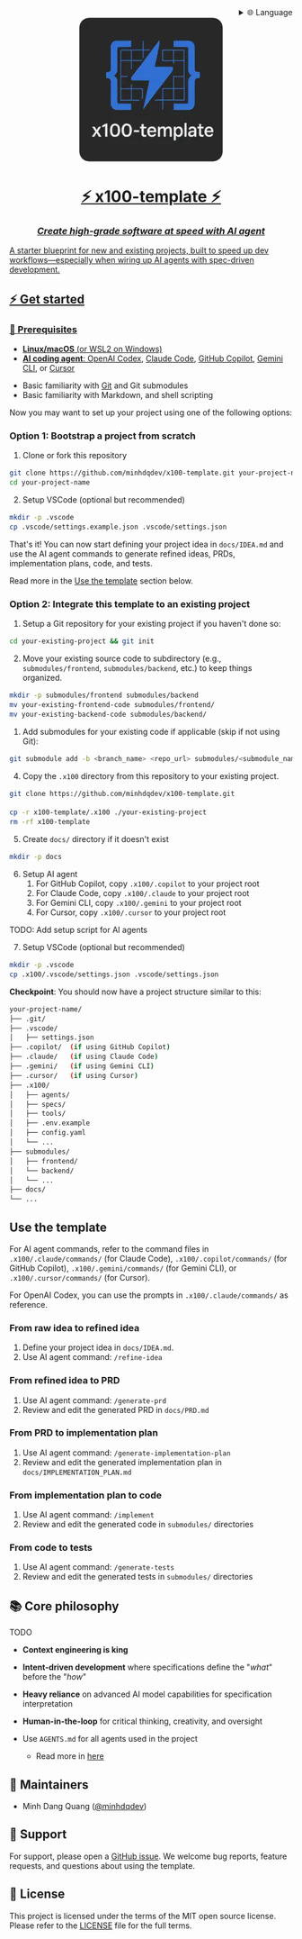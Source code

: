 <div align="right">
  <details>
    <summary >🌐 Language</summary>
    <div>
      <div align="center">
        <a href="https://openaitx.github.io/view.html?user=minhdqdev&project=x100-template&lang=en">English</a>
        | <a href="https://openaitx.github.io/view.html?user=minhdqdev&project=x100-template&lang=zh-CN">简体中文</a>
        | <a href="https://openaitx.github.io/view.html?user=minhdqdev&project=x100-template&lang=zh-TW">繁體中文</a>
        | <a href="https://openaitx.github.io/view.html?user=minhdqdev&project=x100-template&lang=ja">日本語</a>
        | <a href="https://openaitx.github.io/view.html?user=minhdqdev&project=x100-template&lang=ko">한국어</a>
        | <a href="https://openaitx.github.io/view.html?user=minhdqdev&project=x100-template&lang=hi">हिन्दी</a>
        | <a href="https://openaitx.github.io/view.html?user=minhdqdev&project=x100-template&lang=th">ไทย</a>
        | <a href="https://openaitx.github.io/view.html?user=minhdqdev&project=x100-template&lang=fr">Français</a>
        | <a href="https://openaitx.github.io/view.html?user=minhdqdev&project=x100-template&lang=de">Deutsch</a>
        | <a href="https://openaitx.github.io/view.html?user=minhdqdev&project=x100-template&lang=es">Español</a>
        | <a href="https://openaitx.github.io/view.html?user=minhdqdev&project=x100-template&lang=it">Italiano</a>
        | <a href="https://openaitx.github.io/view.html?user=minhdqdev&project=x100-template&lang=ru">Русский</a>
        | <a href="https://openaitx.github.io/view.html?user=minhdqdev&project=x100-template&lang=pt">Português</a>
        | <a href="https://openaitx.github.io/view.html?user=minhdqdev&project=x100-template&lang=nl">Nederlands</a>
        | <a href="https://openaitx.github.io/view.html?user=minhdqdev&project=x100-template&lang=pl">Polski</a>
        | <a href="https://openaitx.github.io/view.html?user=minhdqdev&project=x100-template&lang=ar">العربية</a>
        | <a href="https://openaitx.github.io/view.html?user=minhdqdev&project=x100-template&lang=fa">فارسی</a>
        | <a href="https://openaitx.github.io/view.html?user=minhdqdev&project=x100-template&lang=tr">Türkçe</a>
        | <a href="https://openaitx.github.io/view.html?user=minhdqdev&project=x100-template&lang=vi">Tiếng Việt</a>
        | <a href="https://openaitx.github.io/view.html?user=minhdqdev&project=x100-template&lang=id">Bahasa Indonesia</a>
        | <a href="https://openaitx.github.io/view.html?user=minhdqdev&project=x100-template&lang=as">অসমীয়া</
      </div>
    </div>
  </details>
</div>

<div align="center">
    <img src=".x100/media/x100-template-logo.webp"/>
    <h1>⚡️ x100-template ⚡️</h1>
    <h3><em>Create high-grade software at speed with AI agent</em></h3>
</div>

A starter blueprint for new and existing projects, built to speed up dev workflows—especially when wiring up AI agents with spec-driven development.


## ⚡️ Get started 

### 🔧 Prerequisites

- **Linux/macOS** (or WSL2 on Windows)
- **AI coding agent**: [OpenAI Codex](https://openai.com/codex/), [Claude Code](https://www.anthropic.com/claude-code), [GitHub Copilot](https://code.visualstudio.com/), [Gemini CLI](https://github.com/google-gemini/gemini-cli), or [Cursor](https://cursor.sh/)
<!-- - [uv](https://docs.astral.sh/uv/) for package management -->
<!-- - [Python 3.11+](https://www.python.org/downloads/) -->
- Basic familiarity with [Git](https://git-scm.com/downloads) and Git submodules
- Basic familiarity with Markdown, and shell scripting

Now you may want to set up your project using one of the following options:

### Option 1: Bootstrap a project from scratch

1. Clone or fork this repository

```bash
git clone https://github.com/minhdqdev/x100-template.git your-project-name
cd your-project-name
```

2. Setup VSCode (optional but recommended)

```bash
mkdir -p .vscode
cp .vscode/settings.example.json .vscode/settings.json
```

That's it! You can now start defining your project idea in `docs/IDEA.md` and use the AI agent commands to generate refined ideas, PRDs, implementation plans, code, and tests.

Read more in the [Use the template](#use-the-template) section below.

### Option 2: Integrate this template to an existing project

1. Setup a Git repository for your existing project if you haven't done so:

```bash
cd your-existing-project && git init
```

2. Move your existing source code to subdirectory (e.g., `submodules/frontend`, `submodules/backend`, etc.) to keep things organized.

```bash
mkdir -p submodules/frontend submodules/backend
mv your-existing-frontend-code submodules/frontend/
mv your-existing-backend-code submodules/backend/
```

1. Add submodules for your existing code if applicable (skip if not using Git):

```bash
git submodule add -b <branch_name> <repo_url> submodules/<submodule_name>
```

4. Copy the `.x100` directory from this repository to your existing project.

```bash
git clone https://github.com/minhdqdev/x100-template.git

cp -r x100-template/.x100 ./your-existing-project
rm -rf x100-template
```

5. Create `docs/` directory if it doesn't exist

```bash
mkdir -p docs
```

6. Setup AI agent
   1. For GitHub Copilot, copy `.x100/.copilot` to your project root
   2. For Claude Code, copy `.x100/.claude` to your project root
   3. For Gemini CLI, copy `.x100/.gemini` to your project root
   4. For Cursor, copy `.x100/.cursor` to your project root

TODO: Add setup script for AI agents

7. Setup VSCode (optional but recommended)

```bash
mkdir -p .vscode
cp .x100/.vscode/settings.json .vscode/settings.json
```

**Checkpoint**: You should now have a project structure similar to this:

```bash
your-project-name/
├── .git/
├── .vscode/
│   ├── settings.json
├── .copilot/  (if using GitHub Copilot)
├── .claude/   (if using Claude Code)
├── .gemini/   (if using Gemini CLI)
├── .cursor/   (if using Cursor)
├── .x100/
│   ├── agents/
│   ├── specs/
│   ├── tools/
│   ├── .env.example
│   ├── config.yaml
│   └── ...
├── submodules/
│   ├── frontend/
│   └── backend/
│   └── ...
├── docs/
└── ...
```



## Use the template

For AI agent commands, refer to the command files in `.x100/.claude/commands/` (for Claude Code), `.x100/.copilot/commands/` (for GitHub Copilot), `.x100/.gemini/commands/` (for Gemini CLI), or `.x100/.cursor/commands/` (for Cursor).

For OpenAI Codex, you can use the prompts in `.x100/.claude/commands/` as reference.

### From raw idea to refined idea
1. Define your project idea in `docs/IDEA.md`.
2. Use AI agent command: `/refine-idea`


### From refined idea to PRD
1. Use AI agent command: `/generate-prd`
2. Review and edit the generated PRD in `docs/PRD.md`

### From PRD to implementation plan
1. Use AI agent command: `/generate-implementation-plan`
2. Review and edit the generated implementation plan in `docs/IMPLEMENTATION_PLAN.md`

### From implementation plan to code
1. Use AI agent command: `/implement`
2. Review and edit the generated code in `submodules/` directories

### From code to tests
1. Use AI agent command: `/generate-tests`
2. Review and edit the generated tests in `submodules/` directories



## 📚 Core philosophy
TODO

- **Context engineering is king**

- **Intent-driven development** where specifications define the "_what_" before the "_how_"
- **Heavy reliance** on advanced AI model capabilities for specification interpretation

- **Human-in-the-loop** for critical thinking, creativity, and oversight

- Use `AGENTS.md` for all agents used in the project
  - Read more in [here](https://agents.md)

## 👥 Maintainers
- Minh Dang Quang ([@minhdqdev](https://github.com/minhdqdev))


## 💬 Support

For support, please open a [GitHub issue](https://github.com/minhdqdev/x100-template/issues/new). We welcome bug reports, feature requests, and questions about using the template.


## 📄 License

This project is licensed under the terms of the MIT open source license. Please refer to the [LICENSE](./.github/LICENSE) file for the full terms.
